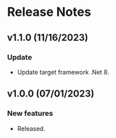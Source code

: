 # Release Notes

## v1.1.0 (11/16/2023)

### Update

* Update target framework .Net 8.



## v1.0.0 (07/01/2023)

### New features

* Released.
